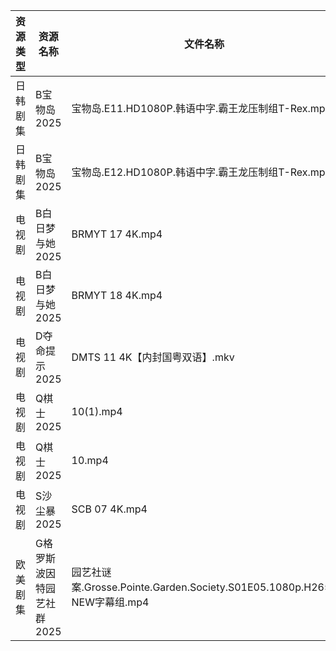 | 资源类型 | 资源名称            | 文件名称                                                            | 分享链接                                 | 更新时间                |
| ---- | --------------- | --------------------------------------------------------------- | ------------------------------------ | ------------------- |
| 日韩剧集 | B宝物岛2025        | 宝物岛.E11.HD1080P.韩语中字.霸王龙压制组T-Rex.mp4                            | https://pan.quark.cn/s/08d346c96dc0  | 2025-04-01 16:21:09 |
| 日韩剧集 | B宝物岛2025        | 宝物岛.E12.HD1080P.韩语中字.霸王龙压制组T-Rex.mp4                            | https://pan.quark.cn/s/08d346c96dc0  | 2025-04-01 16:21:07 |
| 电视剧  | B白日梦与她2025      | BRMYT 17 4K.mp4                                                 | https://www.alipan.com/s/koPyyazPNd1 | 2025-04-01 18:05:17 |
| 电视剧  | B白日梦与她2025      | BRMYT 18 4K.mp4                                                 | https://www.alipan.com/s/koPyyazPNd1 | 2025-04-01 18:05:17 |
| 电视剧  | D夺命提示2025       | DMTS 11 4K【内封国粤双语】.mkv                                          | https://www.alipan.com/s/CCfHY9N4QyX | 2025-04-01 00:05:31 |
| 电视剧  | Q棋士2025         | 10(1).mp4                                                       | https://www.alipan.com/s/gW6gdk7eMKN | 2025-04-01 00:06:44 |
| 电视剧  | Q棋士2025         | 10.mp4                                                          | https://www.alipan.com/s/gW6gdk7eMKN | 2025-04-01 00:06:44 |
| 电视剧  | S沙尘暴2025        | SCB 07 4K.mp4                                                   | https://www.alipan.com/s/T8qC2RW63No | 2025-04-01 18:07:07 |
| 欧美剧集 | G格罗斯波因特园艺社群2025 | 园艺社谜案.Grosse.Pointe.Garden.Society.S01E05.1080p.H265-NEW字幕组.mp4 | https://pan.quark.cn/s/9b9b6a68a5a2  | 2025-04-01 16:22:42 |

